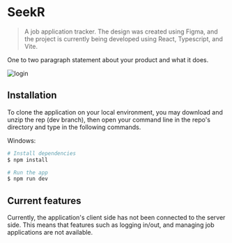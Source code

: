 # SeekR
> A job application tracker. The design was created using Figma, and the project is currently being developed using React, Typescript, and Vite.

One to two paragraph statement about your product and what it does.

![login]([header.png](https://res.cloudinary.com/ddx0aorm7/image/upload/v1684385885/seekr_login.png))

## Installation
To clone the application on your local environment, you may download and unzip the rep (dev branch), then open your command line in the repo's directory and type in the following commands.

Windows:

```sh
# Install dependencies
$ npm install

# Run the app
$ npm run dev
```

## Current features

Currently, the application's client side has not been connected to the server side. This means that features such as logging in/out, and managing job applications are not available.
